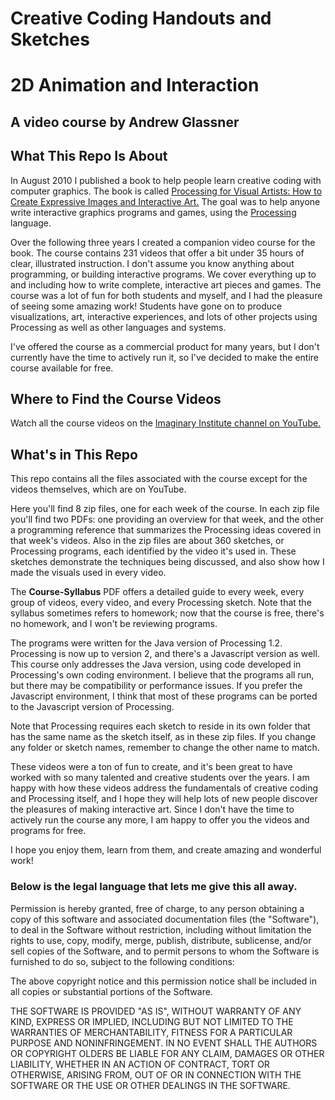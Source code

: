 # Creative Coding Handouts and Sketches

# 2D Animation and Interaction
## A video course by Andrew Glassner

## What This Repo Is About

In August 2010 I published a book to help people learn creative coding with computer graphics.
The book is called
[Processing for Visual Artists: How to Create Expressive Images and Interactive Art.](https://www.amazon.com/dp/1568817169)
The goal was to help anyone write interactive graphics programs and games,
using the [Processing](https://processing.org/) language.

Over the following three years I created a companion video course for the book.
The course contains 231 videos that offer a bit under 35 hours of clear, illustrated
instruction. I don't assume you know anything about programming, or building interactive
programs. We cover everything up to and including how to write complete, interactive art pieces and games.
The course was a lot of fun for both students and myself,
and I had the pleasure of seeing some amazing work!
Students have gone on to produce visualizations, art, interactive experiences,
and lots of other projects using Processing as well as other languages and systems. 

I've offered the course as a commercial product for many years, but I don't currently
have the time to actively run it, so I've decided to
make the entire course available for free.

## Where to Find the Course Videos

Watch all the course videos on the
[Imaginary Institute channel on YouTube.](https://www.youtube.com/channel/UCYC6pH1kUIReTVzX7TIpvAw)

## What's in This Repo

This repo contains all the files associated with the course
except for the videos themselves, which are on YouTube.

Here you'll find 8 zip files, one for each week of the course. In each zip
file you'll find two PDFs: one providing an overview for that week,
and the other a programming
reference that summarizes the Processing ideas covered in that week's videos.
Also in the zip files are about 360 sketches, 
or Processing programs, each identified by the
video it's used in. These sketches demonstrate the techniques being discussed,
and also show how I made the visuals used in every video.

The **Course-Syllabus** PDF offers a detailed guide to every week, every group of 
videos, every video, and every Processing sketch. 
Note that the syllabus sometimes refers to homework;
now that the course is free, there's no homework, and I won't be reviewing programs.

The programs were written for the Java version of Processing 1.2. 
Processing is now up to version 2, and there's a Javascript version as well.
This course only addresses the Java version, using code developed in Processing's
own coding environment. 
I believe that the programs all run, but there may be compatibility
or performance issues. 
If you prefer the Javascript environment,
I think that most of these programs can be ported to the
Javascript version of Processing.

Note that Processing requires each sketch to reside in its own folder 
that has the same name as the sketch itself, 
as in these zip files.
If you change any folder or sketch names,
remember to change the other name to match.

These videos were a ton of fun to create, 
and it's been great to have worked with so many talented
and creative students over the years.
I am happy with how these videos address the fundamentals of creative coding
and Processing itself, and I hope they will help lots of new people
discover the pleasures of making interactive art.
Since I don't have the time to actively run the course any more,
I am happy to offer you the videos and programs for free.

I hope you enjoy them, learn from them, and create amazing and
wonderful work!

### Below is the legal language that lets me give this all away.

Permission is hereby granted, free of charge, to any person obtaining a copy of this 
software and associated documentation files (the "Software"), to deal in the Software 
without restriction, including without limitation the rights to use, copy, modify, 
merge, publish, distribute, sublicense, and/or sell copies of the Software, and to 
permit persons to whom the Software is furnished to do so, subject to the following conditions:

The above copyright notice and this permission notice shall be included in all 
copies or substantial portions of the Software.

THE SOFTWARE IS PROVIDED "AS IS", WITHOUT WARRANTY OF ANY KIND, EXPRESS OR IMPLIED, 
INCLUDING BUT NOT LIMITED TO THE WARRANTIES OF MERCHANTABILITY, FITNESS FOR A 
PARTICULAR PURPOSE AND NONINFRINGEMENT. IN NO EVENT SHALL THE AUTHORS OR COPYRIGHT 
OLDERS BE LIABLE FOR ANY CLAIM, DAMAGES OR OTHER LIABILITY, WHETHER IN AN ACTION 
OF CONTRACT, TORT OR OTHERWISE, ARISING FROM, OUT OF OR IN CONNECTION WITH THE 
SOFTWARE OR THE USE OR OTHER DEALINGS IN THE SOFTWARE. 
